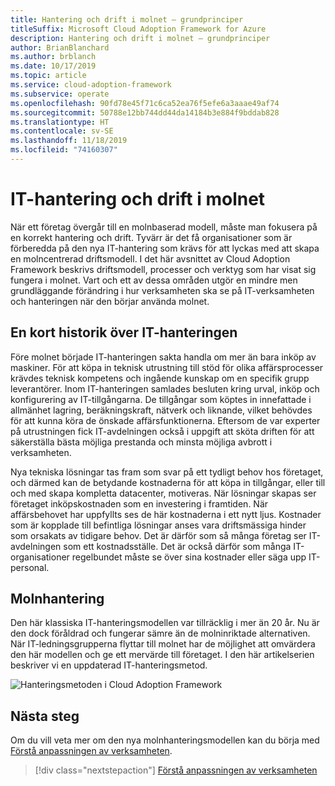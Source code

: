 ```yaml
---
title: Hantering och drift i molnet – grundprinciper
titleSuffix: Microsoft Cloud Adoption Framework for Azure
description: Hantering och drift i molnet – grundprinciper
author: BrianBlanchard
ms.author: brblanch
ms.date: 10/17/2019
ms.topic: article
ms.service: cloud-adoption-framework
ms.subservice: operate
ms.openlocfilehash: 90fd78e45f71c6ca52ea76f5efe6a3aaae49af74
ms.sourcegitcommit: 50788e12bb744dd44da14184b3e884f9bddab828
ms.translationtype: HT
ms.contentlocale: sv-SE
ms.lasthandoff: 11/18/2019
ms.locfileid: "74160307"
---
```

# <a name="it-management-and-operations-in-the-cloud"></a>IT-hantering och drift i molnet

När ett företag övergår till en molnbaserad modell, måste man fokusera på en korrekt hantering och drift. Tyvärr är det få organisationer som är förberedda på den nya IT-hantering som krävs för att lyckas med att skapa en molncentrerad driftsmodell. I det här avsnittet av Cloud Adoption Framework beskrivs driftsmodell, processer och verktyg som har visat sig fungera i molnet. Vart och ett av dessa områden utgör en mindre men grundläggande förändring i hur verksamheten ska se på IT-verksamheten och hanteringen när den börjar använda molnet.

## <a name="brief-history-of-it-management"></a>En kort historik över IT-hanteringen

Före molnet började IT-hanteringen sakta handla om mer än bara inköp av maskiner. För att köpa in teknisk utrustning till stöd för olika affärsprocesser krävdes teknisk kompetens och ingående kunskap om en specifik grupp leverantörer. Inom IT-hanteringen samlades besluten kring urval, inköp och konfigurering av IT-tillgångarna. De tillgångar som köptes in innefattade i allmänhet lagring, beräkningskraft, nätverk och liknande, vilket behövdes för att kunna köra de önskade affärsfunktionerna. Eftersom de var experter på utrustningen fick IT-avdelningen också i uppgift att sköta driften för att säkerställa bästa möjliga prestanda och minsta möjliga avbrott i verksamheten.

Nya tekniska lösningar tas fram som svar på ett tydligt behov hos företaget, och därmed kan de betydande kostnaderna för att köpa in tillgångar, eller till och med skapa kompletta datacenter, motiveras. När lösningar skapas ser företaget inköpskostnaden som en investering i framtiden. När affärsbehovet har uppfyllts ses de här kostnaderna i ett nytt ljus. Kostnader som är kopplade till befintliga lösningar anses vara driftsmässiga hinder som orsakats av tidigare behov. Det är därför som så många företag ser IT-avdelningen som ett kostnadsställe. Det är också därför som många IT-organisationer regelbundet måste se över sina kostnader eller säga upp IT-personal.

## <a name="cloud-management"></a>Molnhantering

Den här klassiska IT-hanteringsmodellen var tillräcklig i mer än 20 år. Nu är den dock föråldrad och fungerar sämre än de molninriktade alternativen. När IT-ledningsgrupperna flyttar till molnet har de möjlighet att omvärdera den här modellen och ge ett mervärde till företaget. I den här artikelserien beskriver vi en uppdaterad IT-hanteringsmetod.

![Hanteringsmetoden i Cloud Adoption Framework](../../_images/manage/caf-manage.png)

## <a name="next-steps"></a>Nästa steg

Om du vill veta mer om den nya molnhanteringsmodellen kan du börja med [Förstå anpassningen av verksamheten](./business-alignment.md).

> [!div class="nextstepaction"]
> [Förstå anpassningen av verksamheten](./business-alignment.md)
